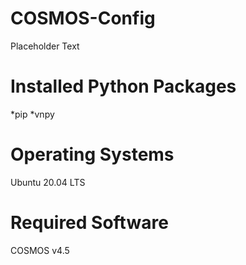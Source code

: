 # COSMOS-Config
Placeholder Text

# Installed Python Packages 
*pip 
*vnpy

# Operating Systems 
Ubuntu 20.04 LTS

# Required Software
COSMOS v4.5
